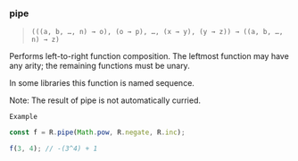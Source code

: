 ### pipe

> `(((a, b, …, n) → o), (o → p), …, (x → y), (y → z)) → ((a, b, …, n) → z)`

Performs left-to-right function composition. The leftmost function may have any arity; the remaining functions must be unary.

In some libraries this function is named sequence.

Note: The result of pipe is not automatically curried.

`Example`

```js
const f = R.pipe(Math.pow, R.negate, R.inc);

f(3, 4); // -(3^4) + 1
```
